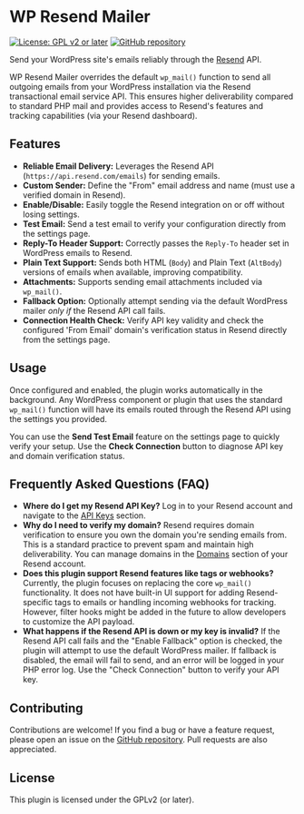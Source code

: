 # WP Resend Mailer

[![License: GPL v2 or later](https://img.shields.io/badge/License-GPL%20v2%20or%20later-blue.svg?style=flat-square)](https://www.gnu.org/licenses/gpl-2.0.html)
[![GitHub repository](https://img.shields.io/badge/GitHub-Repo-blue.svg?style=flat-square)](https://github.com/kriiv/wp-resend-mailer)
<!-- Add other relevant badges like WordPress version compatibility, build status etc. -->

Send your WordPress site's emails reliably through the [Resend](https://resend.com) API.

WP Resend Mailer overrides the default `wp_mail()` function to send all outgoing emails from your WordPress installation via the Resend transactional email service API. This ensures higher deliverability compared to standard PHP mail and provides access to Resend's features and tracking capabilities (via your Resend dashboard).

## Features

*   **Reliable Email Delivery:** Leverages the Resend API (`https://api.resend.com/emails`) for sending emails.
*   **Custom Sender:** Define the "From" email address and name (must use a verified domain in Resend).
*   **Enable/Disable:** Easily toggle the Resend integration on or off without losing settings.
*   **Test Email:** Send a test email to verify your configuration directly from the settings page.
*   **Reply-To Header Support:** Correctly passes the `Reply-To` header set in WordPress emails to Resend.
*   **Plain Text Support:** Sends both HTML (`Body`) and Plain Text (`AltBody`) versions of emails when available, improving compatibility.
*   **Attachments:** Supports sending email attachments included via `wp_mail()`.
*   **Fallback Option:** Optionally attempt sending via the default WordPress mailer *only if* the Resend API call fails.
*   **Connection Health Check:** Verify API key validity and check the configured 'From Email' domain's verification status in Resend directly from the settings page.

## Usage

Once configured and enabled, the plugin works automatically in the background. Any WordPress component or plugin that uses the standard `wp_mail()` function will have its emails routed through the Resend API using the settings you provided.

You can use the **Send Test Email** feature on the settings page to quickly verify your setup. Use the **Check Connection** button to diagnose API key and domain verification status.

## Frequently Asked Questions (FAQ)

*   **Where do I get my Resend API Key?**
    Log in to your Resend account and navigate to the [API Keys](https://resend.com/api-keys) section.
*   **Why do I need to verify my domain?**
    Resend requires domain verification to ensure you own the domain you're sending emails from. This is a standard practice to prevent spam and maintain high deliverability. You can manage domains in the [Domains](https://resend.com/domains) section of your Resend account.
*   **Does this plugin support Resend features like tags or webhooks?**
    Currently, the plugin focuses on replacing the core `wp_mail()` functionality. It does not have built-in UI support for adding Resend-specific tags to emails or handling incoming webhooks for tracking. However, filter hooks might be added in the future to allow developers to customize the API payload.
*   **What happens if the Resend API is down or my key is invalid?**
    If the Resend API call fails and the "Enable Fallback" option is checked, the plugin will attempt to use the default WordPress mailer. If fallback is disabled, the email will fail to send, and an error will be logged in your PHP error log. Use the "Check Connection" button to verify your API key.

## Contributing

Contributions are welcome! If you find a bug or have a feature request, please open an issue on the [GitHub repository](https://github.com/kriiv/wp-resend-mailer/issues). Pull requests are also appreciated.

## License

This plugin is licensed under the GPLv2 (or later).